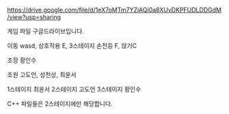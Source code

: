 https://drive.google.com/file/d/1eX7oMTm7YZjAQi0a8XUvDKPFUDLDDGdM/view?usp=sharing

게임 파일 구글드라이브입니다.

이동 wasd, 상호작용 E, 3스테이지 손전등 F, 앉기C

조장 황인수

조원 고도언, 성천상, 최윤서

1스테이지 최윤서
2스테이지 고도언
3스테이지 황인수

C++ 파일들은 2스테이지에만 해당합니다.
